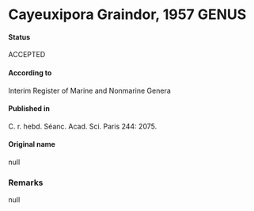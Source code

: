 Cayeuxipora Graindor, 1957 GENUS
=======

#### Status
ACCEPTED

#### According to
Interim Register of Marine and Nonmarine Genera

#### Published in
C. r. hebd. Séanc. Acad. Sci. Paris 244: 2075.

#### Original name
null

### Remarks
null